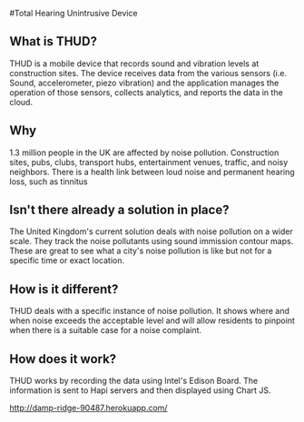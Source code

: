 #Total Hearing Unintrusive Device
<br />
<a href='http://i.imgur.com/VUqqqaC' title=''><img src='http://i.imgur.com/VUqqqaC.jpg' alt='' title='Hosted by imgur.com' /></a>
<br />
## What is THUD?
THUD is a mobile device that records sound and vibration levels at construction sites. The device receives data from the various sensors (i.e. Sound, accelerometer, piezo vibration) and the application manages the operation of those sensors, collects analytics, and reports the data in the cloud. 

## Why
1.3 million people in the UK are affected by noise pollution. Construction sites, pubs, clubs, transport hubs, entertainment venues, traffic, and noisy neighbors. There is a health link between loud noise and permanent hearing loss, such as tinnitus 

## Isn't there already a solution in place?
The United Kingdom's current solution deals with noise pollution on a wider scale. They track the noise pollutants using sound immission contour maps. These are great to see what a city's noise pollution is like but not for a specific time or exact location. 

## How is it different?
THUD deals with a specific instance of noise pollution. It shows where and when noise exceeds the acceptable level and will allow residents to pinpoint when there is a suitable case for a noise complaint. 

## How does it work?
THUD works by recording the data using Intel's Edison Board. The information is sent to Hapi servers and then displayed using Chart JS. 

http://damp-ridge-90487.herokuapp.com/
